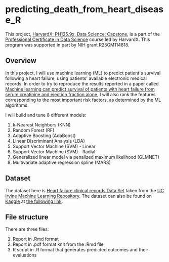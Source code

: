 # predicting_death_from_heart_disease_R

This project, [HarvardX: PH125.9x, Data Science: Capstone](https://www.edx.org/course/data-science-capstone), is a part of the [Professional Certificate in Data Science](https://www.edx.org/professional-certificate/harvardx-data-science) course led by HarvardX. This program was supported in part by NIH grant R25GM114818.  

## Overview 

In this project, I will use machine learning (ML) to predict patient's survival following a heart failure, using patients' available electronic medical records. In order to try to reproduce the results reported in a paper called [Machine learning can predict survival of patients with heart failure from serum creatinine and ejection fraction alone]("https://bmcmedinformdecismak.biomedcentral.com/articles/10.1186/s12911-020-1023-5"), I will also rank the features corresponding to the most important risk factors, as determined by the ML algorithms. 

I will build  and tune 8 different models:

1. k-Nearest Neighbors (KNN)
2. Random Forest (RF)
3. Adaptive Boosting (AdaBoost)
4. Linear Discriminant Analysis (LDA)
5. Support Vector Machine (SVM) - Linear 
6. Support Vector Machine (SVM) - Radial
7. Generalized linear model via penalized maximum likelihood (GLMNET)
8. Multivariate adaptive regression spline (MARS)


## Dataset

The dataset here is [Heart failure clinical records Data Set]("https://archive.ics.uci.edu/ml/datasets/Heart+failure+clinical+records") taken from the [UC Irvine Machine Learning Repository](https://archive.ics.uci.edu/ml/index.php"). The dataset can also be found on [Kaggle]("https://www.kaggle.com/") at [the following link]("https://www.kaggle.com/andrewmvd/heart-failure-clinical-data/notebooks"). 

## File structure
There are three files: 

1. Report in .Rmd format
2. Report in .pdf format knit from the .Rmd file
3. R script in .R format that generates predicted outcomes and their evaluations
